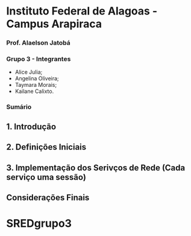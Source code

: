 # Instituto Federal de Alagoas - Campus Arapiraca
### Prof. Alaelson Jatobá

### Grupo 3 - Integrantes
* Alice Julia;
* Angelina Oliveira;
* Taymara Morais;
* Kailane Calixto.

### Sumário

## 1. Introdução

## 2. Definições Iniciais

## 3. Implementação dos Serivços de Rede (Cada serviço uma sessão)

## Considerações Finais


# SREDgrupo3




